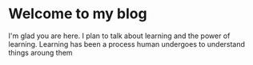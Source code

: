 # Welcome to my blog

I'm glad you are here. I plan to talk about learning and the power of learning.
Learning has been a process human undergoes to understand things aroung them
